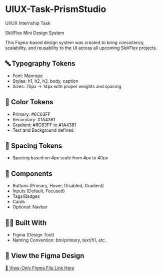 # UIUX-Task-PrismStudio
UI/UX Internship Task

SkillFlex Mini Design System

This Figma-based design system was created to bring consistency, scalability, and reusability to the UI across all upcoming SkillFlex projects.

## 🔤 Typography Tokens
- Font: Manrope
- Styles: h1, h2, h3, body, caption
- Sizes: 70px → 14px with proper weights and spacing

## 🎨 Color Tokens
- Primary: #6C63FF
- Secondary: #1A4381
- Gradient: #6C63FF to #1A4381
- Text and Background defined

## 📏 Spacing Tokens
- Spacing based on 4px scale from 4px to 40px

## 🧩 Components
- Buttons (Primary, Hover, Disabled, Gradient)
- Inputs (Default, Focused)
- Tags/Badges
- Cards
- Optional: Navbar

## 👩‍💻 Built With
- Figma (Design Tool)
- Naming Convention: btn/primary, text/h1, etc.

## 📁 View the Figma Design
[🔗 View-Only Figma File Link Here](#)

